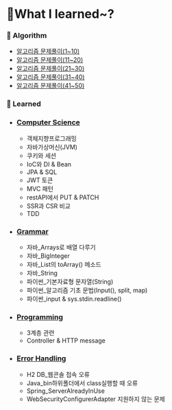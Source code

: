 # 📝What I learned~?


### 🔎 Algorithm

- [알고리즘 문제풀이(1~10)](/Algorithm/문제풀이(1~10))
- [알고리즘 문제풀이(11~20)](/Algorithm/문제풀이(11~20))
- [알고리즘 문제풀이(21~30)](/Algorithm/문제풀이(21~30))
- [알고리즘 문제풀이(31~40)](/Algorithm/문제풀이(31~40))
- [알고리즘 문제풀이(41~50)](/Algorithm/문제풀이(41~50))


### 🔎 Learned
- ### [Computer Science](/Studying/CS)
	- 객체지향프로그래밍
	- 자바가상머신(JVM)
	- 쿠키와 세션
	- IoC와 DI & Bean
	- JPA & SQL
	- JWT 토큰
	- MVC 패턴
	- restAPI에서 PUT & PATCH
	- SSR과 CSR 비교
	- TDD
- ### [Grammar](/Studying/Grammar)
	- 자바_Arrays로 배열 다루기
	- 자바_BigInteger
	- 자바_List의 toArray() 메소드
	- 자바_String
	- 파이썬_기본자료형 문자열(String)
	- 파이썬_알고리즘 기초 문법(Input(), split, map)
	- 파이썬_input & sys.stdin.readline()
- ### [Programming](/Studying/Programming)
	- 3계층 관련
	- Controller & HTTP message
- ### [Error Handling](/Studying/Error)
	- H2 DB_웹콘솔 접속 오류
	- Java_bin하위폴더에서 class실행할 때 오류
	- Spring_ServerAlreadyInUse
	- WebSecurityConfigurerAdapter 지원하지 않는 문제
